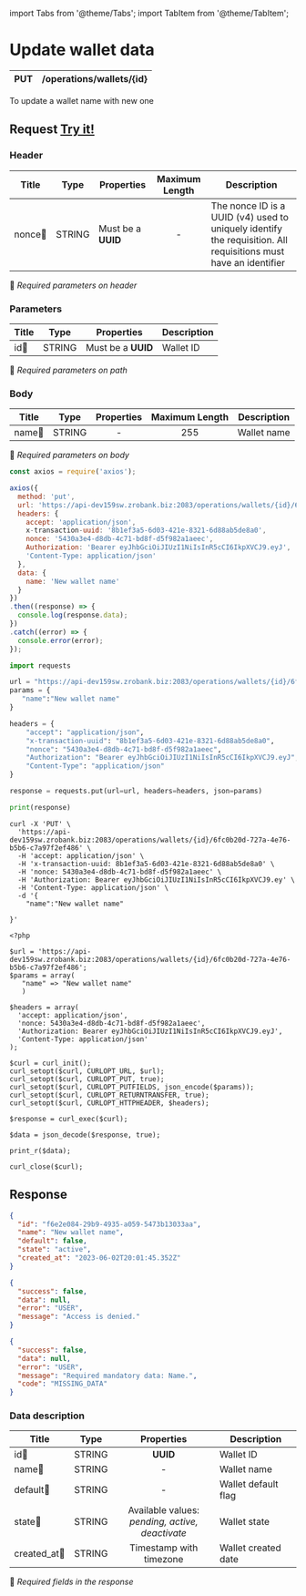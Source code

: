 import Tabs from '@theme/Tabs';
import TabItem from '@theme/TabItem';

# Update wallet data

| PUT      | /operations/wallets/{id}|
| -------- | ------------------------|

To update a wallet name with new one

## Request <a href="https://api-dev159sw.zrobank.biz:2083/api/" class="try-btn">Try it!</a>

### Header

| Title                                    | Type       | Properties         | Maximum Length  | Description                                                                                                                           |
| ---------------------------------------- | :---------:|--------------------|:--------------: |-------------------------------------------------------------------------------------------------------------------------------------- |
| nonce:small_orange_diamond:              | STRING     | Must be a **UUID** | -               | The nonce ID is a UUID (v4) used to uniquely identify the requisition. All requisitions must have an identifier                       |
:small_orange_diamond: *Required parameters on header*

### Parameters

| Title                                | Type       | Properties         | Description |
| -------------------------------------| :---------:|:-----------------: |-------------|
| id:small_orange_diamond:             | STRING     | Must be a **UUID** | Wallet ID   |
:small_orange_diamond: *Required parameters on path*


### Body

| Title                                | Type       | Properties | Maximum Length  | Description |
| -------------------------------------| :---------:|:----------:|:--------------: |-------------|
| name:small_orange_diamond:           | STRING     | -          | 255             | Wallet name |
:small_orange_diamond: *Required parameters on body*


<Tabs>
<TabItem value="js" label="NodeJS">

```js title=Axios
const axios = require('axios');

axios({
  method: 'put',
  url: 'https://api-dev159sw.zrobank.biz:2083/operations/wallets/{id}/6fc0b20d-727a-4e76-b5b6-c7a97f2ef486',
  headers: {
    accept: 'application/json',
    x-transaction-uuid: '8b1ef3a5-6d03-421e-8321-6d88ab5de8a0',
    nonce: '5430a3e4-d8db-4c71-bd8f-d5f982a1aeec',
    Authorization: 'Bearer eyJhbGciOiJIUzI1NiIsInR5cCI6IkpXVCJ9.eyJ',
    'Content-Type: application/json'
  },
  data: {
    name: 'New wallet name'
  }
})
.then((response) => {
  console.log(response.data);
})
.catch((error) => {
  console.error(error);
});
```
</TabItem>
<TabItem value="py" label="Python">

```python title=Requests
import requests

url = "https://api-dev159sw.zrobank.biz:2083/operations/wallets/{id}/6fc0b20d-727a-4e76-b5b6-c7a97f2ef486"
params = {
   "name":"New wallet name"
}

headers = {
    "accept": "application/json",
    "x-transaction-uuid": "8b1ef3a5-6d03-421e-8321-6d88ab5de8a0",
    "nonce": "5430a3e4-d8db-4c71-bd8f-d5f982a1aeec",
    "Authorization": "Bearer eyJhbGciOiJIUzI1NiIsInR5cCI6IkpXVCJ9.eyJ",
    "Content-Type": "application/json"
}

response = requests.put(url=url, headers=headers, json=params)

print(response)
```
</TabItem>
<TabItem value="shell" label="Shell">

```shell title=CURL
curl -X 'PUT' \
  'https://api-dev159sw.zrobank.biz:2083/operations/wallets/{id}/6fc0b20d-727a-4e76-b5b6-c7a97f2ef486' \
  -H 'accept: application/json' \
  -H 'x-transaction-uuid: 8b1ef3a5-6d03-421e-8321-6d88ab5de8a0' \
  -H 'nonce: 5430a3e4-d8db-4c71-bd8f-d5f982a1aeec' \
  -H 'Authorization: Bearer eyJhbGciOiJIUzI1NiIsInR5cCI6IkpXVCJ9.ey' \
  -H 'Content-Type: application/json' \
  -d '{
    "name":"New wallet name"

}'
```
</TabItem>
<TabItem value="php" label="PHP">

```shell title=CURL
<?php

$url = 'https://api-dev159sw.zrobank.biz:2083/operations/wallets/{id}/6fc0b20d-727a-4e76-b5b6-c7a97f2ef486';
$params = array(
   "name" => "New wallet name"
   )

$headers = array(
  'accept: application/json',
  'nonce: 5430a3e4-d8db-4c71-bd8f-d5f982a1aeec',
  'Authorization: Bearer eyJhbGciOiJIUzI1NiIsInR5cCI6IkpXVCJ9.eyJ',
  'Content-Type: application/json'
);

$curl = curl_init();
curl_setopt($curl, CURLOPT_URL, $url);
curl_setopt($curl, CURLOPT_PUT, true);
curl_setopt($curl, CURLOPT_PUTFIELDS, json_encode($params));
curl_setopt($curl, CURLOPT_RETURNTRANSFER, true);
curl_setopt($curl, CURLOPT_HTTPHEADER, $headers);

$response = curl_exec($curl);

$data = json_decode($response, true);

print_r($data);

curl_close($curl);
```
</TabItem>
</Tabs>

## Response

<Tabs>
<TabItem value="200" label="201">

```json  title=/operations/wallets/{id}
{
  "id": "f6e2e084-29b9-4935-a059-5473b13033aa",
  "name": "New wallet name",
  "default": false,
  "state": "active",
  "created_at": "2023-06-02T20:01:45.352Z"
}
```
</TabItem>
<TabItem value="401" label="401">

```json  title=/operations/wallets/{id}
{
  "success": false,
  "data": null,
  "error": "USER",
  "message": "Access is denied."
}
```
</TabItem>
<TabItem value="422" label="422">

```json  title=/operations/wallets/{id}
{
  "success": false,
  "data": null,
  "error": "USER",
  "message": "Required mandatory data: Name.",
  "code": "MISSING_DATA"
}
```
</TabItem>
</Tabs>

### Data description

| Title                             | Type       |Properties                                            | Description                        |
| --------------------------------  |:----------:|:----------------------------------------------------:| ---------------------------------- |
| id:small_orange_diamond:          | STRING     | **UUID**                                             | Wallet ID                          |
| name:small_orange_diamond:        | STRING     | -                                                    | Wallet name                        |
| default:small_orange_diamond:     | STRING     | -                                                    | Wallet default flag                |
| state:small_orange_diamond:       | STRING     | Available values:<br/> *pending, active, deactivate* | Wallet state                       |
| created_at:small_orange_diamond:  | STRING     | Timestamp with timezone                              | Wallet created date                |

:small_orange_diamond: *Required fields in the response*
